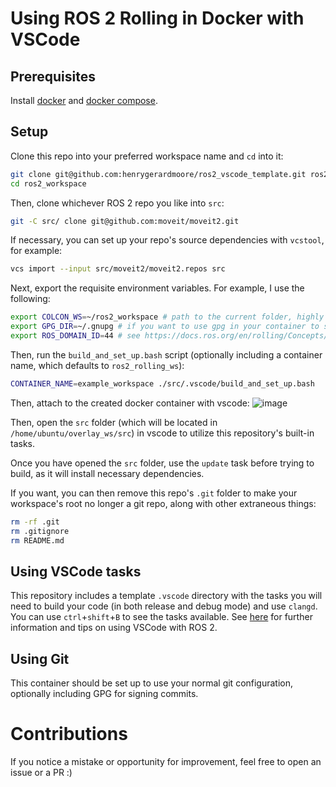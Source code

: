 # Using ROS 2 Rolling in Docker with VSCode

## Prerequisites

Install [docker](https://docs.docker.com/engine/install/) and [docker compose](https://docs.docker.com/compose/install/).

## Setup

Clone this repo into your preferred workspace name and `cd` into it:
```bash
git clone git@github.com:henrygerardmoore/ros2_vscode_template.git ros2_workspace
cd ros2_workspace
```

Then, clone whichever ROS 2 repo you like into `src`:
```bash
git -C src/ clone git@github.com:moveit/moveit2.git
```

If necessary, you can set up your repo's source dependencies with `vcstool`, for example:
```bash
vcs import --input src/moveit2/moveit2.repos src
```

Next, export the requisite environment variables. For example, I use the following:

```bash
export COLCON_WS=~/ros2_workspace # path to the current folder, highly recommended
export GPG_DIR=~/.gnupg # if you want to use gpg in your container to sign your commits
export ROS_DOMAIN_ID=44 # see https://docs.ros.org/en/rolling/Concepts/Intermediate/About-Domain-ID.html
```

Then, run the `build_and_set_up.bash` script (optionally including a container name, which defaults to `ros2_rolling_ws`):
```bash
CONTAINER_NAME=example_workspace ./src/.vscode/build_and_set_up.bash
```

Then, attach to the created docker container with vscode:
![image](https://github.com/henrygerardmoore/ros2_vscode_template/assets/44307180/ae93aba0-6360-4f66-8604-b03fbafde3b5)

Then, open the `src` folder (which will be located in `/home/ubuntu/overlay_ws/src`) in vscode to utilize this repository's built-in tasks.

Once you have opened the `src` folder, use the `update` task before trying to build, as it will install necessary dependencies.

If you want, you can then remove this repo's `.git` folder to make your workspace's root no longer a git repo, along with other extraneous things:

```bash
rm -rf .git
rm .gitignore
rm README.md
```

## Using VSCode tasks

This repository includes a template `.vscode` directory with the tasks you will need to build your code (in both release and debug mode) and use `clangd`.
You can use `ctrl`+`shift`+`B` to see the tasks available.
See [here](https://github.com/kineticsystem/vscode_ros2) for further information and tips on using VSCode with ROS 2.

## Using Git

This container should be set up to use your normal git configuration, optionally including GPG for signing commits.

# Contributions

If you notice a mistake or opportunity for improvement, feel free to open an issue or a PR :)
